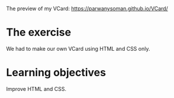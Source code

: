 The preview of my VCard: https://parwanysoman.github.io/VCard/

# The exercise
We had to make our own VCard using HTML and CSS only. 

# Learning objectives 
Improve HTML and CSS.

